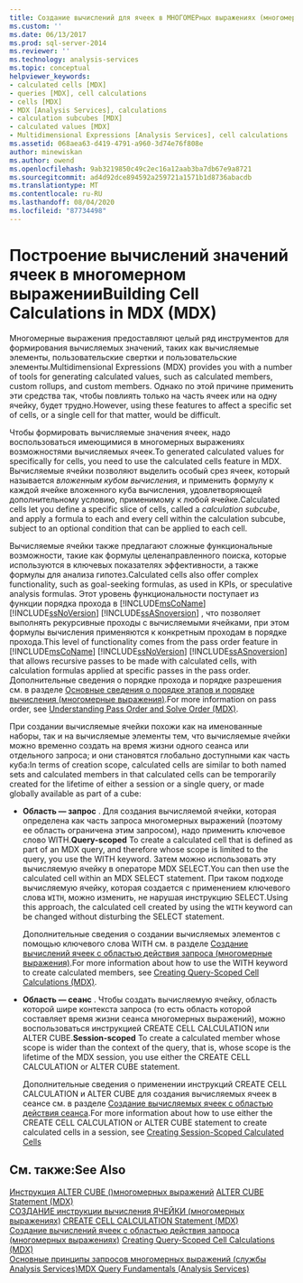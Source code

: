 ```yaml
---
title: Создание вычислений для ячеек в МНОГОМЕРных выражениях (многомерные выражения) | Документация Майкрософт
ms.custom: ''
ms.date: 06/13/2017
ms.prod: sql-server-2014
ms.reviewer: ''
ms.technology: analysis-services
ms.topic: conceptual
helpviewer_keywords:
- calculated cells [MDX]
- queries [MDX], cell calculations
- cells [MDX]
- MDX [Analysis Services], calculations
- calculation subcubes [MDX]
- calculated values [MDX]
- Multidimensional Expressions [Analysis Services], cell calculations
ms.assetid: 068aea63-d419-4791-a960-3d74e76f808e
author: minewiskan
ms.author: owend
ms.openlocfilehash: 9ab3219850c49c2ec16a12aab3ba7db67e9a8721
ms.sourcegitcommit: ad4d92dce894592a259721a1571b1d8736abacdb
ms.translationtype: MT
ms.contentlocale: ru-RU
ms.lasthandoff: 08/04/2020
ms.locfileid: "87734498"
---
```

# <a name="building-cell-calculations-in-mdx-mdx"></a><span data-ttu-id="f0451-102">Построение вычислений значений ячеек в многомерном выражении</span><span class="sxs-lookup"><span data-stu-id="f0451-102">Building Cell Calculations in MDX (MDX)</span></span>
  <span data-ttu-id="f0451-103">Многомерные выражения предоставляют целый ряд инструментов для формирования вычисляемых значений, таких как вычисляемые элементы, пользовательские свертки и пользовательские элементы.</span><span class="sxs-lookup"><span data-stu-id="f0451-103">Multidimensional Expressions (MDX) provides you with a number of tools for generating calculated values, such as calculated members, custom rollups, and custom members.</span></span> <span data-ttu-id="f0451-104">Однако по этой причине применить эти средства так, чтобы повлиять только на часть ячеек или на одну ячейку, будет трудно.</span><span class="sxs-lookup"><span data-stu-id="f0451-104">However, using these features to affect a specific set of cells, or a single cell for that matter, would be difficult.</span></span>  
  
 <span data-ttu-id="f0451-105">Чтобы формировать вычисляемые значения ячеек, надо воспользоваться имеющимися в многомерных выражениях возможностями вычисляемых ячеек.</span><span class="sxs-lookup"><span data-stu-id="f0451-105">To generated calculated values for specifically for cells, you need to use the calculated cells feature in MDX.</span></span> <span data-ttu-id="f0451-106">Вычисляемые ячейки позволяют выделить особый срез ячеек, который называется *вложенным кубом вычисления*, и применить формулу к каждой ячейке вложенного куба вычисления, удовлетворяющей дополнительному условию, применимому к любой ячейке.</span><span class="sxs-lookup"><span data-stu-id="f0451-106">Calculated cells let you define a specific slice of cells, called a *calculation subcube*, and apply a formula to each and every cell within the calculation subcube, subject to an optional condition that can be applied to each cell.</span></span>  
  
 <span data-ttu-id="f0451-107">Вычисляемые ячейки также предлагают сложные функциональные возможности, такие как формулы целенаправленного поиска, которые используются в ключевых показателях эффективности, а также формулы для анализа гипотез.</span><span class="sxs-lookup"><span data-stu-id="f0451-107">Calculated cells also offer complex functionality, such as goal-seeking formulas, as used in KPIs, or speculative analysis formulas.</span></span> <span data-ttu-id="f0451-108">Этот уровень функциональности поступает из функции порядка прохода в [!INCLUDE[msCoName](../../../includes/msconame-md.md)] [!INCLUDE[ssNoVersion](../../../includes/ssnoversion-md.md)] [!INCLUDE[ssASnoversion](../../../includes/ssasnoversion-md.md)] , что позволяет выполнять рекурсивные проходы с вычисляемыми ячейками, при этом формулы вычисления применяются к конкретным проходам в порядке прохода.</span><span class="sxs-lookup"><span data-stu-id="f0451-108">This level of functionality comes from the pass order feature in [!INCLUDE[msCoName](../../../includes/msconame-md.md)] [!INCLUDE[ssNoVersion](../../../includes/ssnoversion-md.md)] [!INCLUDE[ssASnoversion](../../../includes/ssasnoversion-md.md)] that allows recursive passes to be made with calculated cells, with calculation formulas applied at specific passes in the pass order.</span></span> <span data-ttu-id="f0451-109">Дополнительные сведения о порядке прохода и порядке разрешения см. в разделе [Основные сведения о порядке этапов и порядке вычисления (многомерные выражения)](mdx-data-manipulation-understanding-pass-order-and-solve-order.md).</span><span class="sxs-lookup"><span data-stu-id="f0451-109">For more information on pass order, see [Understanding Pass Order and Solve Order &#40;MDX&#41;](mdx-data-manipulation-understanding-pass-order-and-solve-order.md).</span></span>  
  
 <span data-ttu-id="f0451-110">При создании вычисляемые ячейки похожи как на именованные наборы, так и на вычисляемые элементы тем, что вычисляемые ячейки можно временно создать на время жизни одного сеанса или отдельного запроса; и они становятся глобально доступными как часть куба:</span><span class="sxs-lookup"><span data-stu-id="f0451-110">In terms of creation scope, calculated cells are similar to both named sets and calculated members in that calculated cells can be temporarily created for the lifetime of either a session or a single query, or made globally available as part of a cube:</span></span>  
  
-   <span data-ttu-id="f0451-111">**Область — запрос** . Для создания вычисляемой ячейки, которая определена как часть запроса многомерных выражений (поэтому ее область ограничена этим запросом), надо применить ключевое слово WITH.</span><span class="sxs-lookup"><span data-stu-id="f0451-111">**Query-scoped** To create a calculated cell that is defined as part of an MDX query, and therefore whose scope is limited to the query, you use the WITH keyword.</span></span> <span data-ttu-id="f0451-112">Затем можно использовать эту вычисляемую ячейку в операторе MDX SELECT.</span><span class="sxs-lookup"><span data-stu-id="f0451-112">You can then use the calculated cell within an MDX SELECT statement.</span></span> <span data-ttu-id="f0451-113">При таком подходе вычисляемую ячейку, которая создается с применением ключевого слова `WITH`, можно изменить, не нарушая инструкцию SELECT.</span><span class="sxs-lookup"><span data-stu-id="f0451-113">Using this approach, the calculated cell created by using the `WITH` keyword can be changed without disturbing the SELECT statement.</span></span>  
  
     <span data-ttu-id="f0451-114">Дополнительные сведения о создании вычисляемых элементов с помощью ключевого слова WITH см. в разделе [Создание вычислений ячеек с областью действия запроса (многомерные выражения)](../../multidimensional-models-olap-logical-cube-objects/calculations.md).</span><span class="sxs-lookup"><span data-stu-id="f0451-114">For more information about how to use the WITH keyword to create calculated members, see [Creating Query-Scoped Cell Calculations &#40;MDX&#41;](../../multidimensional-models-olap-logical-cube-objects/calculations.md).</span></span>  
  
-   <span data-ttu-id="f0451-115">**Область — сеанс** . Чтобы создать вычисляемую ячейку, область которой шире контекста запроса (то есть область которой составляет время жизни сеанса многомерных выражений), можно воспользоваться инструкцией CREATE CELL CALCULATION или ALTER CUBE.</span><span class="sxs-lookup"><span data-stu-id="f0451-115">**Session-scoped** To create a calculated member whose scope is wider than the context of the query, that is, whose scope is the lifetime of the MDX session, you use either the CREATE CELL CALCULATION or ALTER CUBE statement.</span></span>  
  
     <span data-ttu-id="f0451-116">Дополнительные сведения о применении инструкций CREATE CELL CALCULATION и ALTER CUBE для создания вычисляемых ячеек в сеансе см. в разделе [Создание вычисляемых ячеек с областью действия сеанса](mdx-cell-calculations-session-scoped-calculated-cells.md).</span><span class="sxs-lookup"><span data-stu-id="f0451-116">For more information about how to use either the CREATE CELL CALCULATION or ALTER CUBE statement to create calculated cells in a session, see [Creating Session-Scoped Calculated Cells](mdx-cell-calculations-session-scoped-calculated-cells.md)</span></span>  
  
## <a name="see-also"></a><span data-ttu-id="f0451-117">См. также:</span><span class="sxs-lookup"><span data-stu-id="f0451-117">See Also</span></span>  
 <span data-ttu-id="f0451-118">[Инструкция ALTER CUBE &#40;&#41;многомерных выражений](/sql/mdx/mdx-data-definition-alter-cube) </span><span class="sxs-lookup"><span data-stu-id="f0451-118">[ALTER CUBE Statement &#40;MDX&#41;](/sql/mdx/mdx-data-definition-alter-cube) </span></span>  
 <span data-ttu-id="f0451-119">[СОЗДАНИЕ инструкции вычисления ЯЧЕЙКИ &#40;многомерных выражениях&#41;](/sql/mdx/mdx-data-definition-create-cell-calculation) </span><span class="sxs-lookup"><span data-stu-id="f0451-119">[CREATE CELL CALCULATION Statement &#40;MDX&#41;](/sql/mdx/mdx-data-definition-create-cell-calculation) </span></span>  
 <span data-ttu-id="f0451-120">[Создание вычислений ячеек с областью действия запроса &#40;многомерных выражениях&#41;](../../multidimensional-models-olap-logical-cube-objects/calculations.md) </span><span class="sxs-lookup"><span data-stu-id="f0451-120">[Creating Query-Scoped Cell Calculations &#40;MDX&#41;](../../multidimensional-models-olap-logical-cube-objects/calculations.md) </span></span>  
 [<span data-ttu-id="f0451-121">Основные принципы запросов многомерных выражений (службы Analysis Services)</span><span class="sxs-lookup"><span data-stu-id="f0451-121">MDX Query Fundamentals &#40;Analysis Services&#41;</span></span>](mdx-query-fundamentals-analysis-services.md)  
  
  
